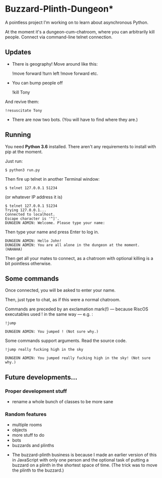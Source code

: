 # Buzzard-Plinth-Dungeon*

A pointless project I'm working on to learn about asynchronous Python.

At the moment it's a dungeon-cum-chatroom, where you can arbitrarily kill people.
Connect via command-line telnet connection.

## Updates
- There is geography! Move around like this:

	!move forward
	!turn left
	!move forward
	etc.

- You can bump people off

	!kill Tony

And revive them:

	!resuscitate Tony

- There are now two bots. (You will have to find where they are.)

## Running

You need __Python 3.6__ installed.
There aren't any requirements to install with pip at the moment.

Just run:
	
	$ python3 run.py

Then fire up telnet in another Terminal window:

	$ telnet 127.0.0.1 51234

(or whatever IP address it is)

	$ telnet 127.0.0.1 51234
	Trying 127.0.0.1...
	Connected to localhost.
	Escape character is '^]'.
	DUNGEON ADMIN: Welcome. Please type your name:

Then type your name and press Enter to log in.

	DUNGEON ADMIN: Hello John!
	DUNGEON ADMIN: You are all alone in the dungeon at the moment. (HAHAHA)

Then get all your mates to connect, as a chatroom with optional killing is a bit pointless otherwise.

## Some commands

Once connected, you will be asked to enter your name.

Then, just type to chat, as if this were a normal chatroom.

Commands are preceded by an exclamation mark(!) — because RiscOS executables used ! in the same way — e.g. :

	!jump

	DUNGEON ADMIN: You jumped ! (Not sure why.)

Some commands support arguments. Read the source code.

	!jump really fucking high in the sky

	DUNGEON ADMIN: You jumped really fucking high in the sky! (Not sure why.)

## Future developments...

### Proper development stuff
- rename a whole bunch of classes to be more sane

### Random features
- multiple rooms
- objects
- more stuff to do
- bots
- buzzards and plinths

 *  The buzzard-plinth business is because I made an earlier version of this in JavaScript with only one person and the optional task of putting a buzzard on a plinth in the shortest space of time. (The trick was to move the plinth to the buzzard.)